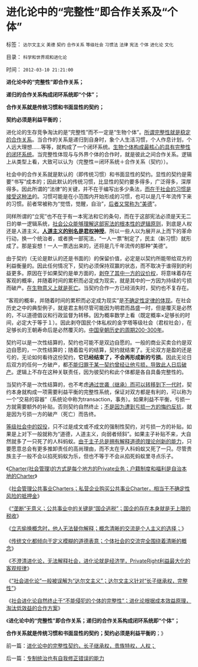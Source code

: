 # 进化论中的“完整性”即合作关系及“个体”

标签： `达尔文主义` `美德` `契约` `合作关系` `等级社会` `习惯法` `法律` `宪法` `个体` `进化论` `文化` 

目录： `科学和世界观和进化论`

时间： `2012-03-10 21:21:00`

**进化论中的“完整性”即合作关系；**

**递归的合作关系构成闭环系统即“个体”；**

**合作关系就是传统习惯和书面显性的契约；**

**契约必须是利益平衡的**；

进化论的生存竞争淘汰的是“完整性”而不一定是“生物个体”。[所谓完整性就是稳定的合作关系](../../../2012/3/3/私有制淘汰剥削关系，公有制淘汰弱势群体.md)。当合作的关系是递归到自身时，象个人生活习惯，个人作息计划，个人远大理想……等等，就构成了一个闭环系统。[生物个体构成最核心的具有完整性的闭环系统](../../../2012/2/26/闭环经济模型就是个体价值观，及社会财富的层次.md)。当完整性体现与与外界个体的合作时，就是彼此之间合作关系。逻辑上从类型上看，大致可以认为（完整性＝闭环系统＋合作关系（契约））。

社会中的合作关系就是默认的（即传统习惯）和书面显性的契约。显性的契约是需要“书写”成本的；因此默认的传统习惯，比显性的契约要多得多，广泛得多，深厚得多。因此所谓的“法律”的关键，并不在于编写出多少条法，[而在于社会的习惯是接受这种法](../../../2011/10/7/法制的核心是习惯法，习惯法不是实在法，更非自然法.md)的。习惯可能是在小范围内开始形成的习惯，也可以是几千年流传下来的习惯。前者常被称为“觉悟，觉醒，自治”，[后者又常称为“美德](../../../2010/5/12/传统文化美德服务于等级社会.md)”。

同样所谓的“立宪”也不在于有一本宪法和它的条句，而在于这部宪法必须是天无二日的单一逻辑系统，[社会公众能够理解这部宪法的根本性的逻辑原则](../../../2011/4/24/宪法要简单易懂，不能博大精深.md)，到底是人权还是人道主义。[**人道主义的别名是君权神授**](../../../2011/2/1/人道主义如何构筑君权神授？.md)。所以一些人以为展开从上而下的革命行动，换一个统治者，或者换一部宪法，“一人一票”制定了，民主（新习惯）就形成了。那是妄想！一人一票选出来的，还将是几千年流传的那种“美德”。

由于契约（无论是默认的还是书面的）的保留价值，必定是以契约所能带给双方的利益衡量的。因此任何情况下，契约必须保持双赢的状态，而不取决于谁得到的利益更多。原因在于如果契约是单方面的，[剥夺了其中一方的议价权](../../../2009/9/9/人权是科斯交易成本理论的前提即议价权.md)，将意味着存在客观的概率，并随着时间的累积而必定成为现实，就是其中的一方因为持续的亏损而破产。[在生物意义上就是死亡](../../../2009/2/21/进化论：死亡是为了生存，经济中的淘汰和破产.md)。当契约合作一方已经消失时，契约也不复存在。

“客观的概率，并随着时间的累积而必定成为现实”是[不确定性定律的体现](../../../2009/4/4/“不确定性定律公式”广泛适用于社会经济政治生活.md)。在社会历史之中的典型例子，就是君主制尽管可能因为明君而昌盛一时，但是覆灭是必然的，不以道德倡议和行政监督为转移。因为概率数学上看（既定概率×足够长的时间，必定大于等于１）。因此剥夺国民个体私权的金字塔等级社会（君权社会），在足够长的王朝寿命后是必然覆灭的。[中国皇朝历史的周期200-300年](../../../2009/12/3/“分久必合，合久必分”.md)。

契约可以是一次性结算的，契约也可能不是双边自愿的。一般的商业买卖合约是双边自愿的，一次性结算的；随着盈亏的结算，契约就结束了。无论双方是盈的还是亏的，无论如何看待这份契约，**它已经结束了，不会再形成新的亏损**。因此无论日后双方的任何一方破产，都[不能归罪于某一契约曾经让他亏损，导致此人日后破产](../../../2009/10/30/资本主义和公民主义，和社会特权.md)。逻辑上不存在这种关联责任，因为彼契约和此个体都是各自具备完整性的。

当契约不是一次性结算的，也不考虑[通过世袭（继承）而可以转移到下一代时](../../../2009/8/28/贫富差距核心矛盾是特权等级文化.md)，契约本身就构成一项需要利益平衡的完整性系统，保证对双方都是有利的，可以称为一个“交易的容器”（系统论中称为transaction，事务）。如果利益不平衡，亏损一方就需要额外的补贴，否则契约自然终止；[不是因为遭到亏损一方的悔约反抗](../../../2011/3/5/敢于说“不”是基本的社交能力.md)，就是因为亏损一方的破产（死亡）而告终。

[等级社会中的奴役](../../../2010/7/4/生产“总值”必须经交换才成为价值.md)，只不过是成文或不成文的强制性契约，对亏损一方的补贴，如果是上对下一般就称为“道德，人道主义，向弱者倾斜”。如果主子补贴不来，大自然就多了一只死了的人科蚂蚁。[由于主子总是拥有解释道德的理论创新的能力](../../../2010/10/16/为什么要依法治国？为什么意识形态需要权威？.md)，只要愿意总会有更多推卸责任的高尚理由，而不太在乎人科蚂蚁又死了一只。尽管贵族主子一般不会以掐死蚂蚁为乐，但也不等于不会从掐死蚂蚁里寻点乐子。

《[Charter(社会管理)的方式是每个地方的Private业务；户籍制度和福利是自治本地的Charter](../../../2012/3/8/户籍制度和福利是自治本地的公共事业.md)》

《[社会管理公共事业Charters；私营企业购买公共事业Charter，相当于不确定性风险的抵押金](../../../2012/3/9/资本主义的社会管理不会有浪费.md)》

《[“垄断”无意义；公共事业中的关键是“国企逃税”；国企的存在本身就是无上限的税收](../../../2012/3/9/公有制的癌症是国企永远严重逃税.md)》

《[立志偷换概念时，他人无法替你解释；概念清晰的交流是个人主义的选择；](../../../2012/3/9/立志偷换概念者，他人无法替他解释.md)》

《[传统文化都倾向于定义模糊的道德表意；个体社会的交流完全围绕着清晰的概念](../../../2012/3/9/偷换概念，垄断语言，阻塞沟通.md)》

《[不澄清进化论，无法解释社会，进化论就是经济学，PrivateRight利益最大化的客观规律](../../../2012/3/10/进化论就是经济学；不澄清进化论无法解释社会；.md)》

《[“社会进化论”一般被误解为“达尔文主义”；达尔文主义针对“长子继承权，完整性”](../../../2012/3/10/那些最狂热主张达尔文主义的人.md)》

《[社会进化论自然终止于“不能侵犯的个体的完整性”；进化论根据成本效益原理，淘汰低效益的合作方案](../../../2012/3/10/进化论中的完整性契约，长子继承权，贵族特权，人权；.md)》

《**进化论中的“完整性”即合作关系；递归的合作关系构成闭环系统即“个体”；**

**合作关系就是传统习惯和书面显性的契约；契约必须是利益平衡的**；》



前一篇：[进化论中的完整性契约，长子继承权，贵族特权，人权；](../../../2012/3/10/进化论中的完整性契约，长子继承权，贵族特权，人权；.md)

后一篇：[专制统治也有自我修正错误的能力](../../../2012/3/11/专制统治也有自我修正错误的能力.md)